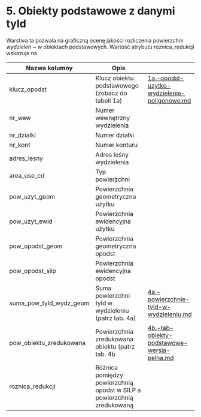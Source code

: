 # 5. Obiekty podstawowe z danymi tyld

Warstwa ta pozwala na graficzną ocenę jakości rozliczenia powierzchni _wydzieleń **\~**_ w obiektach podstawowych. Wartość atrybutu roznica\_redukcji wskazuje na&#x20;

<table><thead><tr><th width="219">Nazwa kolumny</th><th width="353">Opis</th><th data-type="content-ref"></th></tr></thead><tbody><tr><td>klucz_opodst</td><td>Klucz obiektu podstawowego (zobacz do tabeli 1a)</td><td><a href="dane-wyjsciowe/1a.-opodst-uzytko-wydzielenie-poligonowe.md">1a.-opodst-uzytko-wydzielenie-poligonowe.md</a></td></tr><tr><td>nr_wew</td><td>Numer wewnętrzny wydzielenia</td><td></td></tr><tr><td>nr_dzialki</td><td>Numer działki</td><td></td></tr><tr><td>nr_kont</td><td>Numer konturu</td><td></td></tr><tr><td>adres_lesny</td><td>Adres leśny wydzielenia</td><td></td></tr><tr><td>area_use_cd</td><td>Typ powierzchni</td><td></td></tr><tr><td>pow_uzyt_geom</td><td>Powierzchnia geometryczna użytku</td><td></td></tr><tr><td>pow_uzyt_ewid</td><td>Powierzchnia ewidencyjna użytku</td><td></td></tr><tr><td>pow_opodst_geom</td><td>Powierzchnia geometryczna opodst</td><td></td></tr><tr><td>pow_opodst_silp</td><td>Powierzchnia ewidencyjna opodst</td><td></td></tr><tr><td>suma_pow_tyld_wydz_geom</td><td>Suma powierzchni tyld w wydzieleniu (patrz tab. 4a)</td><td><a href="4a.-powierzchnie-tyld-w-wydzieleniu.md">4a.-powierzchnie-tyld-w-wydzieleniu.md</a></td></tr><tr><td>pow_obiektu_zredukowana</td><td>Powierzchnia zredukowana obiektu (patrz tab. 4b</td><td><a href="4b.-tab-obiekty-podstawowe-wersja-pelna.md">4b.-tab-obiekty-podstawowe-wersja-pelna.md</a></td></tr><tr><td>roznica_redukcji</td><td>Różnica pomiędzy powierzchnią opodst w SILP a powierzchnią zredukowaną</td><td></td></tr></tbody></table>

